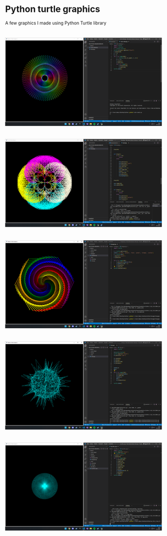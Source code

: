 # Python turtle graphics
 A few graphics I made using Python Turtle library
# 
![1](color-wheel/color-wheel.png)
#
![2](fractal/fractal.png)
#
![3](hexagon/hexagon.png)
#
![4](virus/virus.png)
#
![5](we_this_is/we_this_is.png)
#
